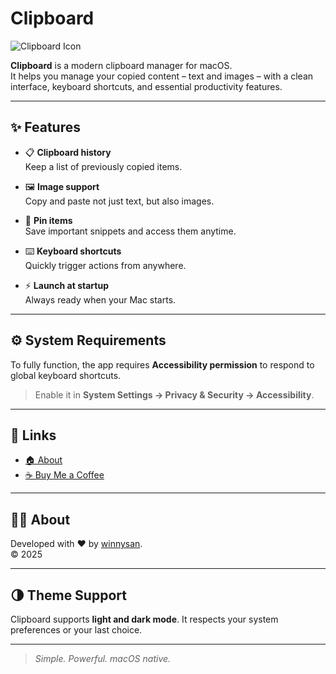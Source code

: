 # Clipboard

![Clipboard Icon](https://winnysan.github.io/clipboard-app/icon.png)

**Clipboard** is a modern clipboard manager for macOS.  
It helps you manage your copied content – text and images – with a clean interface, keyboard shortcuts, and essential productivity features.

---

## ✨ Features

- 📋 **Clipboard history**  
  Keep a list of previously copied items.

- 🖼️ **Image support**  
  Copy and paste not just text, but also images.

- 📌 **Pin items**  
  Save important snippets and access them anytime.

- ⌨️ **Keyboard shortcuts**  
  Quickly trigger actions from anywhere.

- ⚡ **Launch at startup**  
  Always ready when your Mac starts.

---

## ⚙️ System Requirements

To fully function, the app requires **Accessibility permission** to respond to global keyboard shortcuts.

> Enable it in **System Settings → Privacy & Security → Accessibility**.

---

## 🔗 Links

- [🏠 About](https://winnysan.github.io/clipboard-app)
- [☕ Buy Me a Coffee](https://buymeacoffee.com/winnysan)

---

## 🧑‍💻 About

Developed with ❤️ by [winnysan](https://github.com/winnysan).  
© 2025

---

## 🌗 Theme Support

Clipboard supports **light and dark mode**. It respects your system preferences or your last choice.

---

> *Simple. Powerful. macOS native.*
